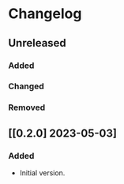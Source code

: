 # Changelog

## Unreleased

### Added

### Changed

### Removed


## [[0.2.0] 2023-05-03]

### Added

- Initial version.
